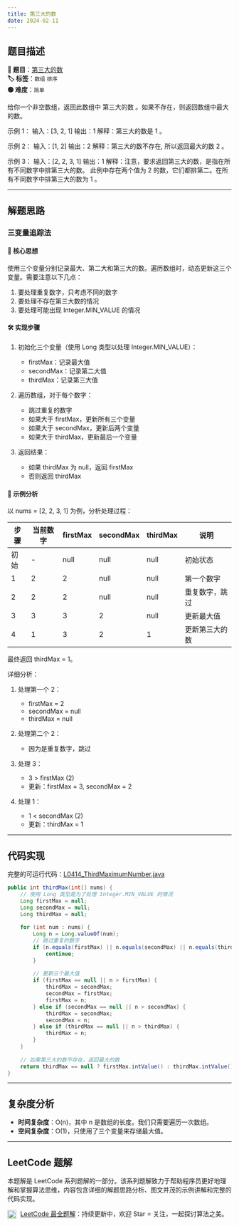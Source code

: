 ```yaml
---
title: 第三大的数
date: 2024-02-11
---
```


## 题目描述

**🔗 题目**：[第三大的数](https://leetcode.cn/problems/third-maximum-number/description/)  
**🏷️ 标签**：`数组` `排序`  
**🟢 难度**：`简单`  

给你一个非空数组，返回此数组中 第三大的数 。如果不存在，则返回数组中最大的数。

示例 1：
输入：[3, 2, 1]
输出：1
解释：第三大的数是 1 。

示例 2：
输入：[1, 2]
输出：2
解释：第三大的数不存在, 所以返回最大的数 2 。

示例 3：
输入：[2, 2, 3, 1]
输出：1
解释：注意，要求返回第三大的数，是指在所有不同数字中排第三大的数。
此例中存在两个值为 2 的数，它们都排第二。在所有不同数字中排第三大的数为 1 。

---

## 解题思路

### 三变量追踪法

#### 📝 核心思想
使用三个变量分别记录最大、第二大和第三大的数。遍历数组时，动态更新这三个变量。需要注意以下几点：
1. 要处理重复数字，只考虑不同的数字
2. 要处理不存在第三大数的情况
3. 要处理可能出现 Integer.MIN_VALUE 的情况

#### 🛠️ 实现步骤
1. 初始化三个变量（使用 Long 类型以处理 Integer.MIN_VALUE）：
   - firstMax：记录最大值
   - secondMax：记录第二大值
   - thirdMax：记录第三大值

2. 遍历数组，对于每个数字：
   - 跳过重复的数字
   - 如果大于 firstMax，更新所有三个变量
   - 如果大于 secondMax，更新后两个变量
   - 如果大于 thirdMax，更新最后一个变量

3. 返回结果：
   - 如果 thirdMax 为 null，返回 firstMax
   - 否则返回 thirdMax

#### 🧩 示例分析
以 nums = [2, 2, 3, 1] 为例，分析处理过程：

| 步骤 | 当前数字 | firstMax | secondMax | thirdMax | 说明 |
|-----|---------|----------|-----------|----------|------|
| 初始 | - | null | null | null | 初始状态 |
| 1 | 2 | 2 | null | null | 第一个数字 |
| 2 | 2 | 2 | null | null | 重复数字，跳过 |
| 3 | 3 | 3 | 2 | null | 更新最大值 |
| 4 | 1 | 3 | 2 | 1 | 更新第三大的数 |

最终返回 thirdMax = 1。

详细分析：
1. 处理第一个 2：
   - firstMax = 2
   - secondMax = null
   - thirdMax = null

2. 处理第二个 2：
   - 因为是重复数字，跳过

3. 处理 3：
   - 3 > firstMax (2)
   - 更新：firstMax = 3, secondMax = 2

4. 处理 1：
   - 1 < secondMax (2)
   - 更新：thirdMax = 1

---

## 代码实现

完整的可运行代码：[L0414_ThirdMaximumNumber.java](../src/main/java/L0414_ThirdMaximumNumber.java)

```java
public int thirdMax(int[] nums) {
    // 使用 Long 类型是为了处理 Integer.MIN_VALUE 的情况
    Long firstMax = null;
    Long secondMax = null;
    Long thirdMax = null;
    
    for (int num : nums) {
        Long n = Long.valueOf(num);
        // 跳过重复的数字
        if (n.equals(firstMax) || n.equals(secondMax) || n.equals(thirdMax)) {
            continue;
        }
        
        // 更新三个最大值
        if (firstMax == null || n > firstMax) {
            thirdMax = secondMax;
            secondMax = firstMax;
            firstMax = n;
        } else if (secondMax == null || n > secondMax) {
            thirdMax = secondMax;
            secondMax = n;
        } else if (thirdMax == null || n > thirdMax) {
            thirdMax = n;
        }
    }
    
    // 如果第三大的数不存在，返回最大的数
    return thirdMax == null ? firstMax.intValue() : thirdMax.intValue();
}
```

---

## 复杂度分析

- **时间复杂度**：O(n)，其中 n 是数组的长度。我们只需要遍历一次数组。
- **空间复杂度**：O(1)，只使用了三个变量来存储最大值。

---

## LeetCode 题解

本题解是 LeetCode 系列题解的一部分。该系列题解致力于帮助程序员更好地理解和掌握算法思维，内容包含详细的解题思路分析、图文并茂的示例讲解和完整的代码实现。

<img src="https://github.githubassets.com/images/modules/logos_page/GitHub-Mark.png" alt="GitHub" width="20" style="vertical-align: middle; margin-right: 5px"> [LeetCode 最全题解](https://github.com/LjyYano/LeetCode)：持续更新中，欢迎 Star ⭐️ 关注，一起探讨算法之美。 